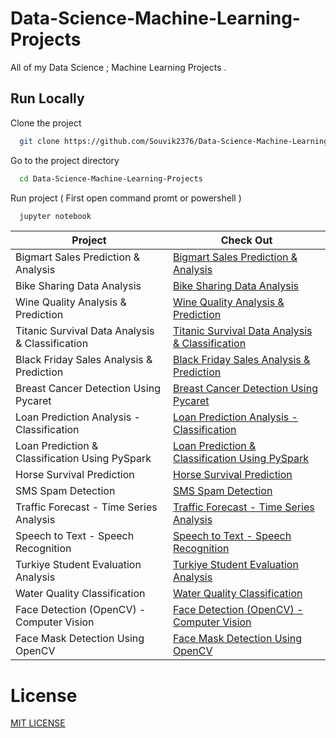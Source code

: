 # Data-Science-Machine-Learning-Projects

All of my Data Science ; Machine Learning Projects . 

## Run Locally

Clone the project

```bash
  git clone https://github.com/Souvik2376/Data-Science-Machine-Learning-Projects.git
```

Go to the project directory

```bash
  cd Data-Science-Machine-Learning-Projects
```
Run project ( First open command promt or powershell )

```bash
  jupyter notebook
```

| Project            | Check Out                                                                |
| ----------------- | ------------------------------------------------------------------ |
| Bigmart Sales Prediction  & Analysis | [Bigmart Sales Prediction  & Analysis](https://github.com/Souvik2376/Data-Science-Machine-Learning-Projects/tree/main/1%20.%20Bigmart%20Sales%20Prediction%20%20%26%20Analysis) |
| Bike Sharing Data Analysis | [Bike Sharing Data Analysis](https://github.com/Souvik2376/Data-Science-Machine-Learning-Projects/tree/main/2%20.%20Bike%20Sharing%20Data%20Analysis) |
| Wine Quality  Analysis & Prediction | [Wine Quality  Analysis & Prediction](https://github.com/Souvik2376/Data-Science-Machine-Learning-Projects/tree/main/3%20.%20Wine%20Quality%20%20Analysis%20%26%20Prediction) |
| Titanic Survival Data Analysis & Classification | [Titanic Survival Data Analysis & Classification](https://github.com/Souvik2376/Data-Science-Machine-Learning-Projects/tree/main/4%20.%20Titanic%20Survival%20Data%20Analysis%20%26%20Classification) |
| Black Friday Sales Analysis & Prediction | [Black Friday Sales Analysis & Prediction](https://github.com/Souvik2376/Data-Science-Machine-Learning-Projects/tree/main/5%20.%20Black%20Friday%20Sales%20Analysis%20%26%20Prediction) |
| Breast Cancer Detection Using Pycaret | [Breast Cancer Detection Using Pycaret](https://github.com/Souvik2376/Data-Science-Machine-Learning-Projects/tree/main/6%20.%20Breast%20Cancer%20Detection%20Using%20Pycaret) |
| Loan Prediction Analysis - Classification | [Loan Prediction Analysis - Classification](https://github.com/Souvik2376/Data-Science-Machine-Learning-Projects/tree/main/7%20.%20Loan%20Prediction%20Analysis%20-%20Classification) |
| Loan Prediction & Classification Using PySpark | [Loan Prediction & Classification Using PySpark](https://github.com/Souvik2376/Data-Science-Machine-Learning-Projects/tree/main/8%20.%20Loan%20Prediction%20%26%20Classification%20Using%20PySpark) |
| Horse Survival Prediction | [Horse Survival Prediction](https://github.com/Souvik2376/Data-Science-Machine-Learning-Projects/tree/main/9%20.%20Horse%20Survival%20Prediction) |
| SMS Spam Detection | [SMS Spam Detection](https://github.com/Souvik2376/Data-Science-Machine-Learning-Projects/tree/main/10%20.%20SMS%20Spam%20Detection) |
| Traffic Forecast - Time Series Analysis | [Traffic Forecast - Time Series Analysis](https://github.com/Souvik2376/Data-Science-Machine-Learning-Projects/tree/main/11%20.%20Traffic%20Forecast%20-%20Time%20Series%20Analysis) |
| Speech to Text - Speech Recognition | [Speech to Text - Speech Recognition](https://github.com/Souvik2376/Data-Science-Machine-Learning-Projects/tree/main/12%20.%20Speech%20to%20Text%20-%20Speech%20Recognition) |
| Turkiye Student Evaluation Analysis | [Turkiye Student Evaluation Analysis](https://github.com/Souvik2376/Data-Science-Machine-Learning-Projects/tree/main/13%20.%20Turkiye%20Student%20Evaluation%20Analysis) |
| Water Quality Classification | [Water Quality Classification](https://github.com/Souvik2376/Data-Science-Machine-Learning-Projects/tree/main/14%20.%20Water%20Quality%20Classification) |
| Face Detection (OpenCV) - Computer Vision | [Face Detection (OpenCV) - Computer Vision](https://github.com/Souvik2376/Data-Science-Machine-Learning-Projects/tree/main/15%20.%20Face%20Detection%20(OpenCV)%20-%20Computer%20Vision) |
| Face Mask Detection Using OpenCV | [Face Mask Detection Using OpenCV](https://github.com/Souvik2376/Data-Science-Machine-Learning-Projects/tree/main/16%20.%20Face%20Mask%20Detection%20Using%20OpenCV) |



# License
[MIT LICENSE](LICENSE)
